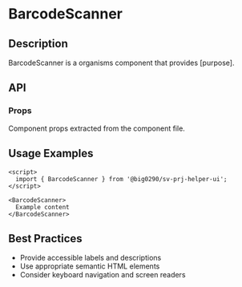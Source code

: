 # BarcodeScanner

## Description

BarcodeScanner is a organisms component that provides [purpose].

## API

### Props

Component props extracted from the component file.

## Usage Examples

```svelte
<script>
  import { BarcodeScanner } from '@big0290/sv-prj-helper-ui';
</script>

<BarcodeScanner>
  Example content
</BarcodeScanner>
```

## Best Practices

- Provide accessible labels and descriptions
- Use appropriate semantic HTML elements
- Consider keyboard navigation and screen readers
